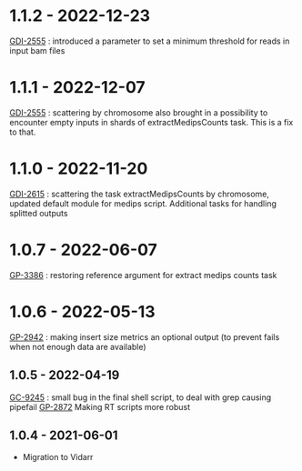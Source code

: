 # 1.1.2 - 2022-12-23
[GDI-2555](https://jira.oicr.on.ca/browse/GDI-2555) : introduced a parameter to set a minimum threshold for reads in input bam files
# 1.1.1 - 2022-12-07
[GDI-2555](https://jira.oicr.on.ca/browse/GDI-2555) : scattering by chromosome also brought in a possibility to encounter empty inputs in shards of extractMedipsCounts task. This is a fix to that.
# 1.1.0 - 2022-11-20
[GDI-2615](https://jira.oicr.on.ca/browse/GDI-2615) : scattering the task extractMedipsCounts by chromosome, updated default module for medips script. Additional tasks for handling splitted outputs
# 1.0.7 - 2022-06-07
[GP-3386](https://jira.oicr.on.ca/browse/GP-3386) : restoring reference argument for extract medips counts task
# 1.0.6 - 2022-05-13
[GP-2942](https://jira.oicr.on.ca/browse/GP-2942) : making insert size metrics an optional output (to prevent fails when not enough data are available)
## 1.0.5 - 2022-04-19
[GC-9245](https://jira.oicr.on.ca/browse/GC-9245) : small bug in the final shell script, to deal with grep causing pipefail
[GP-2872](https://jira.oicr.on.ca/browse/GP-2872) Making RT scripts more robust
## 1.0.4 - 2021-06-01
- Migration to Vidarr

